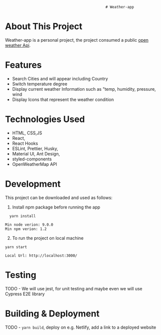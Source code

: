                                                   # Weather-app

# About This Project

Weather-app is a personal project, the project consumed a public [open weather Api](https://openweathermap.org/).

# Features

- Search Cities and will appear including Country
- Switch temperature degree
- Display current weather Information such as "temp, humidity, pressure, wind
- Display Icons that represent the weather condition

# Technologies Used

- HTML, CSS,JS
- React,
- React Hooks
- ESLint, Prettier, Husky,
- Material UI, Ant Design,
- styled-components
- OpenWeatherMap API

# Development

This project can be downloaded and used as follows:

1.  Install npm package before running the app

```
  yarn install

```

```
Min node verion: 9.0.0
Min npm verion: 1.2
```

2.  To run the project on local machine

```
yarn start

```

```
Local Url: http://localhost:3000/
```

# Testing

TODO - We will use jest, for unit testing and maybe even we will use Cypress E2E library

# Building & Deployment

TODO - `yarn build`, deploy on e.g. Netlify, add a link to a deployed website
